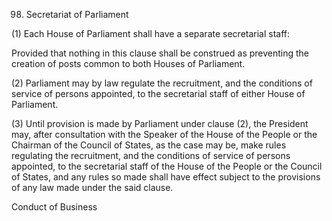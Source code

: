 98. Secretariat of Parliament

(1) Each House of Parliament shall have a separate secretarial staff:

Provided that nothing in this clause shall be construed as preventing the creation of posts common to both Houses of Parliament.

(2) Parliament may by law regulate the recruitment, and the conditions of service of persons appointed, to the secretarial staff of either House of Parliament.

(3) Until provision is made by Parliament under clause (2), the President may, after consultation with the Speaker of the House of the People or the Chairman of the Council of States, as the case may be, make rules regulating the recruitment, and the conditions of service of persons appointed, to the secretarial staff of the House of the People or the Council of States, and any rules so made shall have effect subject to the provisions of any law made under the said clause.

 

Conduct of Business


